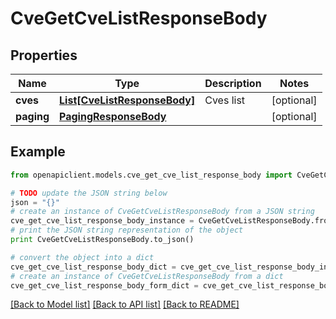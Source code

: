 # CveGetCveListResponseBody


## Properties
Name | Type | Description | Notes
------------ | ------------- | ------------- | -------------
**cves** | [**List[CveListResponseBody]**](CveListResponseBody.md) | Cves list | [optional] 
**paging** | [**PagingResponseBody**](PagingResponseBody.md) |  | [optional] 

## Example

```python
from openapiclient.models.cve_get_cve_list_response_body import CveGetCveListResponseBody

# TODO update the JSON string below
json = "{}"
# create an instance of CveGetCveListResponseBody from a JSON string
cve_get_cve_list_response_body_instance = CveGetCveListResponseBody.from_json(json)
# print the JSON string representation of the object
print CveGetCveListResponseBody.to_json()

# convert the object into a dict
cve_get_cve_list_response_body_dict = cve_get_cve_list_response_body_instance.to_dict()
# create an instance of CveGetCveListResponseBody from a dict
cve_get_cve_list_response_body_form_dict = cve_get_cve_list_response_body.from_dict(cve_get_cve_list_response_body_dict)
```
[[Back to Model list]](../README.md#documentation-for-models) [[Back to API list]](../README.md#documentation-for-api-endpoints) [[Back to README]](../README.md)


